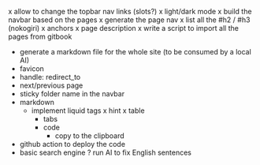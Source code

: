 x allow to change the topbar nav links (slots?)
x light/dark mode
x build the navbar based on the pages
x generate the page nav
  x list all the #h2 / #h3 (nokogiri)
  x anchors
x page description
x write a script to import all the pages from gitbook
- generate a markdown file for the whole site (to be consumed by a local AI)
- favicon
- handle: redirect_to
- next/previous page
- sticky folder name in the navbar
- markdown
  - implement liquid tags
    x hint
    x table
    - tabs
    - code
      - copy to the clipboard
- github action to deploy the code
- basic search engine
? run AI to fix English sentences
